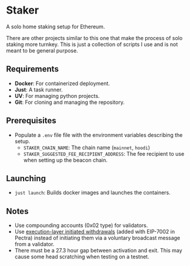 # Staker

A solo home staking setup for Ethereum.

There are other projects similar to this one that make the process of solo staking more turnkey. This is just a collection of scripts I use and is not meant to be general purpose.

## Requirements

- **Docker**: For containerized deployment.
- **Just**: A task runner.
- **UV**: For managing python projects.
- **Git**: For cloning and managing the repository.

## Prerequisites

- Populate a `.env` file file with the environment variables describing the setup.
  - `STAKER_CHAIN_NAME`: The chain name (`mainnet`, `hoodi`)
  - `STAKER_SUGGESTED_FEE_RECIPIENT_ADDRESS`: The fee recipient to use when setting up the beacon chain.

## Launching

- `just launch`: Builds docker images and launches the containers.

## Notes

- Use compounding accounts (0x02 type) for validators.
- Use [execution-layer initiated withdrawals](https://hoodi.launchpad.ethereum.org/en/withdrawals) (added with EIP-7002 in Pectra) instead of initiating them via a voluntary broadcast message from a validator.
- There must be a 27.3 hour gap between activation and exit. This may cause some head scratching when testing on a testnet.
